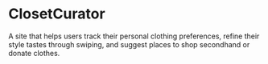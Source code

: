 # ClosetCurator
 A site that helps users track their personal clothing preferences, refine their style tastes through swiping, and suggest places to shop secondhand or donate clothes.

